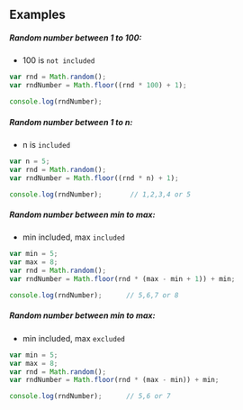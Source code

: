 ## Examples

##### Random number between 1 to 100:

* 100 is `not included`

```js
var rnd = Math.random();
var rndNumber = Math.floor((rnd * 100) + 1);

console.log(rndNumber);
```

##### Random number between 1 to n:

* n is `included`

```js
var n = 5;
var rnd = Math.random();
var rndNumber = Math.floor((rnd * n) + 1);

console.log(rndNumber);       // 1,2,3,4 or 5
```

##### Random number between min to max:

* min included, max `included`

```js
var min = 5;
var max = 8;
var rnd = Math.random();
var rndNumber = Math.floor(rnd * (max - min + 1)) + min;

console.log(rndNumber);      // 5,6,7 or 8
```

##### Random number between min to max:

* min included, max `excluded`

```js
var min = 5;
var max = 8;
var rnd = Math.random();
var rndNumber = Math.floor(rnd * (max - min)) + min;

console.log(rndNumber);      // 5,6 or 7
```
